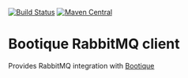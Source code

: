 <!--
     Licensed to ObjectStyle LLC under one
   or more contributor license agreements.  See the NOTICE file
   distributed with this work for additional information
   regarding copyright ownership.  The ObjectStyle LLC licenses
   this file to you under the Apache License, Version 2.0 (the
   “License”); you may not use this file except in compliance
   with the License.  You may obtain a copy of the License at

     http://www.apache.org/licenses/LICENSE-2.0

   Unless required by applicable law or agreed to in writing,
   software distributed under the License is distributed on an
   “AS IS” BASIS, WITHOUT WARRANTIES OR CONDITIONS OF ANY
   KIND, either express or implied.  See the License for the
   specific language governing permissions and limitations
   under the License.
  -->

[![Build Status](https://travis-ci.org/bootique/bootique-rabbitmq-client.svg)](https://travis-ci.org/bootique/bootique-rabbitmq-client)
[![Maven Central](https://maven-badges.herokuapp.com/maven-central/io.bootique.rabbitmq.client/bootique-rabbitmq-client/badge.svg)](https://maven-badges.herokuapp.com/maven-central/io.bootique.rabbitmq.client/bootique-rabbitmq-client/)


# Bootique RabbitMQ client
Provides RabbitMQ integration with [Bootique](http://bootique.io)